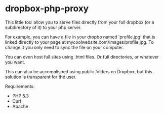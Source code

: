 dropbox-php-proxy
==================

This little tool allow you to serve files directly from your full dropbox (or a subdirectory of it) to your php server. 

For example, you can have a file in your dropbo named 'profile.jpg' that is linked directly to your page at mycoolwebsite.com/images/profile.jpg. To change it you only need to sync the file on your computer.

You can even host full sites using .html files. Or full directories, or whatever you want.

This can also be accomplished using public folders on Dropbox, but this solution is transparent for the user. 

Requirements:
- PHP 5.3
- Curl
- Apache



